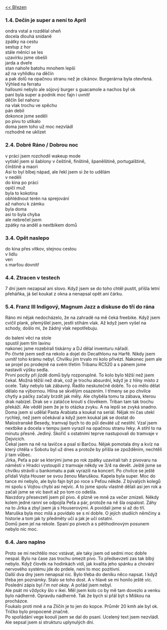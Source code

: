 [<< Březen](2024_march.md)

### 1.4. Dečín je super a není to Apríl

ondra vstal a rozdělal oheň<br>
docela dlouhá snídaně<br>
zpátky na cestu<br>
sestup z hor<br>
stále měnící se les<br>
uzavírku jsme obešli<br>
jarda a dveře<br>
stan nahoře batohu mnohem lepší<br>
až na vyhlídku na děčín<br>
a pak dolů na opačnou stranu než je cikánov. Burgerárna byla otevřená. Výhled na ferratu<br>
halloumi nebylo ale sójový burger s guacamole a nachos byl ok<br>
paní byla super a podnik moc fajn i uvnitř<br>
děčín šel nahoru<br>
na vlak trochu ve spěchu<br>
pán debil<br>
dokonce jsme seděli<br>
po pivu to utíkalo<br>
doma jsem toho už moc nezvládl<br>
rozhodně ne uklízet<br>

### 2.4. Dobré Ráno / Dobrou noc

v práci jsem rozchodil wakeup mode<br>
vytiskl jsem si šablony v češtině, finštině, španělštině, portugalštině, čínštině a maori<br>
Asi to byl blbej nápad, ale řekl jsem si že to udělám<br>
v neděli<br>
do kina po práci<br>
opičí muž<br>
byla to kokotina<br>
obhlédnout terén na sprejování<br>
až nahoru k zámku<br>
byla doma<br>
asi to byla chyba<br>
ale nebrečel jsem<br>
zpátky na anděl a nextbikem domů

### 3.4. Opět naslepo

do kina přes vítkov, stejnou cestou<br>
v lidlu<br>
ven<br>
s marťou dovnitř<br>

### 4.4. Ztracen v testech

7 dní jsem nezapsal ani slovo. Když jsem se do toho chtěl pustit, přišla letní přeháňka, já šel koukat z okna a nenapsal opět ani čárku.<br>

### 5.4. Franz III Indigový, Magnum Jazz a diskuse do tří do rána

Ráno mi nějak nedocházelo, že na zahradě na mě čeká freebike. Když jsem cvičil plank, přemýšlel jsem, jestli stíhám vlak. Až když jsem vyšel na schody, došlo mi, že žádný vlak nepotřebuju.<br>

do balení věcí na stole<br>
spustil jsem tím lavinu<br>
nakonec jsme rozebírali tiskárny a DJ dělal inventuru nářadí.<br>
Po čtvrté jsem sedl na rekolo a dojel do Decathlonu na Harfě. Nikdy jsem uvnitř toho krámu nebyl. Chvilku jim trvalo mi kolo přivézt. Nakonec jsem ale se projel po prodejně na svém třetím Tribanu RC520 a s pánem jsme nastavili výšku sedla.<br>
První pocity při jízdě domů byly rozporuplné. To kolo bylo těžší než jsem čekal. Možná těžší než drak, což je trochu absurdní, když je z hlíny místo z ocele. Taky nebylo tak zábavný. Řadilo neskutečně dobře. To co mělo dělat dělalo na výbornou. Hlína se skvělým osazením. I třmeny se po chvilce chytly a páčky začaly brzdit jak měly. Ale chyběla tomu ta zábava, kterou drak nabízel. Drak se v zatáčce kroutí s člověkem. Triban tam tak trochu překáží. Ale věděl jsem že je to otázka zvyku. A na lepší se zvyká snadno.<br>
Doma jsem si udělal Pasta Arabiata a koukal na seriál. Nějak mi čas utekl rychleji, než jsem očekával a když jsem koukal jak se dostat do Malostranské Besedy, tramvají bych to do půl deváté už nestihl. Vzal jsem nextbike a docela v tempu jsem vyrazil na opačnou stranu řeky. A stihl to na minutu přesně. Jediný. Skořič s ostatními teprve nastupovali do tramvaje v Dejvicích.<br>
Čekal jsem na ně na lavičce a psal si Barčou. Nějak pomotala dny a kvíz na který chtěla v Sobotu byl už dnes a protože by přišla se zpožděním, nechtěli jí tam vůbec.<br>
Jirka, Peťa a pár se kterými jsme po rok zpátky uzavírali tah z pivovaru na náměstí v Hradci vystoupili z tramvaje někdy ve 3/4 na devět. Ještě jsme se chvilku strávili u bankomatu a pak vyrazili na koncert. Po chvilce se ještě přidali Vojta Houser se svou ženou Maruškou. Kapela byla super. Moc do tance mi nebylo, ale bylo fajn být po roce s Peťou někde. Z bývalých kolegů mi spolu s Vojtou chybí asi nejvíc. A to jsme spolu vlastně dělali asi jen rok a začali jsme se víc bavit až po tom co odešla.<br>
Navzdory přesevzetí jsem pil pivo. 4 plzně ve mně za večer zmizeli. Někdy kolem jedné ranní se odpojila Peťa a pár, protože na ně šla ospalost. Záhy na to Jirka a zbyl jsem já s Houserovými. A povídali jsme si až do tří. Maruška byla moc milá a povídalo se s ní dobře. O jejích studiích němčiny a historie a tom jak ty předměty učí a jak je učí ostatní.<br>
Domů jsem jel na rekole. Spaní po pivech a s pětihodinovým posunem nebylo nic moc.

### 6.4. Jaro naplno

Proto se mi nechtělo moc vstávat, ale taky jsem od sedmi moc dobře nespal. Bylo na čase zas trochu omezit pivo. To předsevzetí zas tak blbý nebylo. Když člověk na hodinkách vidí, jak kvalita jeho spánku a chování nervového systému jde do prdele, není to moc pozitivní.<br>
Další dva dny jsem nenapsal nic. Bylo třeba do deníku něco napsat. I když třeba jen poznámky. Stalo se toho dost. A v hlavě se mi honilo ještě víc. Poslední zápis byl *I'm not okay.* A pořád jsem nebyl.<br>
Ale psát mi vždycky šlo v ikei. Měl jsem kolo co by mě tam dovezlo a venku bylo nádherně. Opravdu nádherně. Tak že bych si přál být s Miškou na procházce.<br>
Foukalo proti mně a na Zličín je to jen do kopce. Průměr 20 kmh ale byl ok. Tričko bylo propocené značně.<br>
Po spořádání vege kooulí jsem se dal do psaní. Ucelený text jsem nezvládl. Ale sepsal jsem si strukturu uplynulých dní.